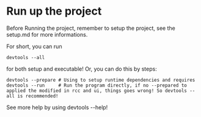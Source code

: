 # Run up the project

Before Running the project, remember to setup the project, see the setup.md for more informations.

For short, you can run 

```
devtools --all
```

for both setup and executable! Or, you can do this by steps:

```
devtools --prepare # Using to setup runtime dependencies and requires
devtools --run	   # Run the program directly, if no --prepared to applied the modified in rcc and ui, things goes wrong! So devtools --all is recommended!
```

See more help by using devtools --help!
